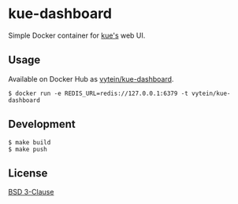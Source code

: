 # kue-dashboard

Simple Docker container for [kue's](https://github.com/Automattic/kue) web UI.

## Usage

Available on Docker Hub as [vytein/kue-dashboard](https://hub.docker.com/r/vytein/kue-dashboard).

    $ docker run -e REDIS_URL=redis://127.0.0.1:6379 -t vytein/kue-dashboard

## Development

    $ make build
    $ make push

## License

[BSD 3-Clause](https://github.com/pavlovml/kue-dashboard/blob/master/LICENSE)
